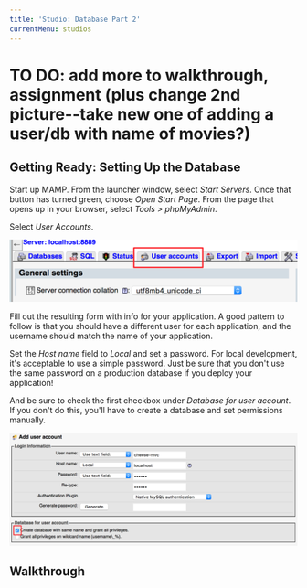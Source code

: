 ```yaml
---
title: 'Studio: Database Part 2'
currentMenu: studios
---
```

# TO DO: add more to walkthrough, assignment (plus change 2nd picture--take new one of adding a user/db with name of movies?)

## Getting Ready: Setting Up the Database

Start up MAMP. From the launcher window, select *Start Servers*. Once that button has turned green, choose *Open Start Page*. From the page that opens up in your browser, select *Tools > phpMyAdmin*.

Select *User Accounts*.

![User Accounts](images/mamp-user-accounts.png)

Fill out the resulting form with info for your application. A good pattern to follow is that you should have a different user for each application, and the username should match the name of your application.

Set the *Host name* field to *Local* and set a password. For local development, it's acceptable to use a simple password. Just be sure that you don't use the same password on a production database if you deploy your application!

And be sure to check the first checkbox under *Database for user account*. If you don't do this, you'll have to create a database and set permissions manually.

![Add user](images/mamp-add-user.png)

## Walkthrough

